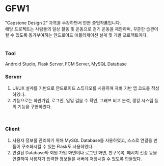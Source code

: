 # GFW1
"Capstone Design 2" 과목을 수강하면서 만든 졸업작품입니다.
<br/>
해당 프로젝트는 사람들의 일상 활동 및 운동으로 걷기 운동을 제안하며, 꾸준한 습관이 될 수 있도록 동기부여하는 안드로이드 애플리케이션 설계 및 개발 프로젝트이다.
<br/>
<br/>
### Tool
Android Studio, Flask Server, FCM Server, MySQL Database
<br/>
### Server
1. UI/UX 설계를 기반으로 안드로이드 스튜디오를 사용하여 자바 기반 앱 코드를 작성하였다.
2. 기능으로는 회원가입, 로그인, 일일 걸음 수 확인, 그래프 비교 분석, 랭킹 시스템 등의 기능을 구현하였다.
<br/>

### Client
1. 사용자 정보를 관리하기 위해 MySQL Database를 사용하였고, 스스로 연결을 만들어 구조화시킬 수 있는 Flask도 사용하였다.
2. 연결된 Database와 회원 가입 화면이나 로그인 화면, 친구목록, 메시지 전송 등을 연결하여 사용자가 입력한 정보들을 서버에 저장시킬 수 있도록 만들었다.
